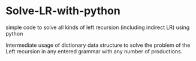 # Solve-LR-with-python
simple code to solve all kinds of left recursion (including indirect LR) using python

Intermediate usage of dictionary data structure to solve the
problem of the Left recursion in any entered grammar with any
number of productions.
